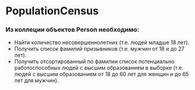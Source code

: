 # PopulationCensus
### Из коллеции объектов Person необходимо:
* Найти количество несовершеннолетних (т.е. людей младше 18 лет).
* Получить список фамилий призывников (т.е. мужчин от 18 и до 27 лет).
* Получить отсортированный по фамилии список потенциально работоспособных людей с высшим образованием в выборке
(т.е. людей с высшим образованием от 18 до 60 лет для женщин и до 65 лет для мужчин).
